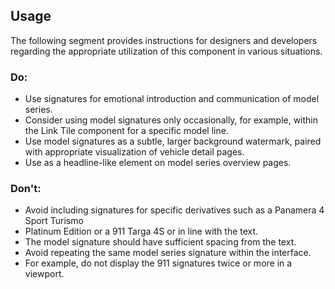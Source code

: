 <ComponentHeading name="Model Signature"></ComponentHeading>

<TableOfContents></TableOfContents>

## Usage

The following segment provides instructions for designers and developers regarding the appropriate utilization of this
component in various situations.

### Do:

- Use signatures for emotional introduction and communication of model series.
- Consider using model signatures only occasionally, for example, within the Link Tile component for a specific model
  line.
- Use model signatures as a subtle, larger background watermark, paired with appropriate visualization of vehicle detail
  pages.
- Use as a headline-like element on model series overview pages.

### Don't:

- Avoid including signatures for specific derivatives such as a Panamera 4 Sport Turismo
- Platinum Edition or a 911 Targa 4S or in line with the text.
- The model signature should have sufficient spacing from the text.
- Avoid repeating the same model series signature within the interface.
- For example, do not display the 911 signatures twice or more in a viewport.
